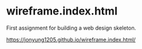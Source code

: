 # wireframe.index.html

First assignment for building a web design skeleton.

https://jonyung1205.github.io/wireframe.index.html/
